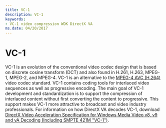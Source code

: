 ```yaml
---
title: VC-1
description: VC-1
keywords:
- VC-1 video compression WDK DirectX VA
ms.date: 04/20/2017
---
```


# VC-1


VC-1 is an evolution of the conventional video codec design that is based on discrete cosine transform (DCT) and also found in H.261, H.263, MPEG-1, MPEG-2, and MPEG-4. VC-1 is an alternative to the [MPEG-4 AVC (H.264)](mpeg-4-avc--h-264-.md) video codec standard. VC-1 contains coding tools for interlaced video sequences as well as progressive encoding. The main goal of VC-1 development and standardization is to support the compression of interlaced content without first converting the content to progressive. This support makes VC-1 more attractive to broadcast and video industry professionals. For information on how DirectX VA decodes VC-1, download [DirectX Video Acceleration Specification for Windows Media Video v8, v9 and vA Decoding (Including SMPTE 421M "VC-1")](https://go.microsoft.com/fwlink/p/?linkid=141800).

 

 





